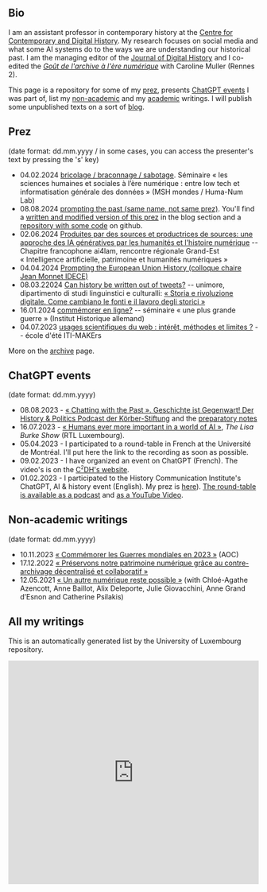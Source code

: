 ## Bio

I am an assistant professor in contemporary history at the [Centre for Contemporary and Digital History](https://c2dh.uni.lu). My research focuses on social media and what some AI systems do to the ways we are understanding our historical past. I am the managing editor of the [Journal of Digital History](https://www.journalofdigitalhistory.org) and I co-edited the [*Goût de l'archive à l'ère numérique*](https://gout-numerique.net) with Caroline Muller (Rennes 2).

This page is a repository for some of my [prez](#prez), presents [ChatGPT events](#chatgpt-events) I was part of, list my [non-academic](#non-academic-writings) and my [academic](#all-my-writings) writings. I will publish some unpublished texts on a sort of [blog](content/blog.md).

## Prez

(date format: dd.mm.yyyy / in some cases, you can access the presenter's text by pressing the 's' key)

- 04.02.2024 [bricolage / braconnage / sabotage](prez/2025-02-04_MSHMondes_Bricolage-Braconnage-Sabotage/2025-02-04_MSHMondes_Bricolage-Braconnage-Sabotage.index). Séminaire « les sciences humaines et sociales à l’ère numérique : entre low tech et informatisation générale des données » (MSH mondes / Huma-Num Lab)
- 08.08.2024 [prompting the past (same name, not same prez)](prez/2024_DH024_prompting_the_past/prompting_the_past_prez.html). You'll find a [written and modified version of this prez](content/blog/20240812.md) in the blog section and a [repository with some code](https://github.com/inactinique/DH2024_prompting_the_past) on github. 
- 02.06.2024 [Produites par des sources et productrices de sources: une approche des IA génératives par les humanités et l'histoire numérique](prez/2024-06-03_AI4LAM/2024-06-03_AI4LAM.html) -- Chapitre francophone ai4lam, rencontre régionale Grand-Est « Intelligence artificielle, patrimoine et humanités numériques »
- 04.04.2024 [Prompting the European Union History (colloque chaire Jean Monnet IDECE)](prez/2024-06_InviterHistoireEurope/2024-06_InviterHistoireEurope.html)
- 08.03.22024 [Can history be written out of tweets?](prez/2024-03-08_HistoryMadeOutOfTweets/2024-03-08_HistoryMadeOutOfTweets.html) -- unimore, dipartimento di studi linguinstici e culturalli: [« Storia e rivoluzione digitale. Come cambiano le fonti e il lavoro degli storici »](https://tv.unimore.it/in-unimore/in-primopiano/item/2999-storia-e-rivoluzione-digitale-come-cambiano-le-fonti-e-il-lavoro-degli-storici)
- 16.01.2024 [commémorer en ligne?](prez/2024-01-16_UnePlusGrandeGuerre/2024-01-16_UnePlusGrandeGuerre.html#/) -- séminaire « une plus grande guerre » (Institut Historique allemand)
- 04.07.2023 [usages scientifiques du web : intérêt, méthodes et limites ?](prez/2023-07-04_ITI-MAKErs/2023-07-04_ITI-MAKErs.html#/) -- école d'été ITI-MAKErs


More on the [archive](content/archive.md) page.

## ChatGPT events

(date format: dd.mm.yyyy)

- 08.08.2023 - [« Chatting with the Past ». Geschichte ist Gegenwart! Der History & Politics Podcast der Körber-Stiftung](https://koerber-stiftung.de/mediathek/chatting-with-the-past/?fbclid=IwAR1HcVFBSH-6IhcItvX5Ndv22QdQYX1YHLYpck9RgTiYgZ7IRNK3g4Rb7WA) and the [preparatory notes](/content/blog/20230724.html)
- 16.07.2023 - [« Humans ever more important in a world of AI »](https://play.rtl.lu/shows/en/in-conversation-with-lisa-burke/episodes/n/2081642), *The Lisa Burke Show* (RTL Luxembourg).
- 05.04.2023 - I participated to a round-table in French at the Université de Montréal. I'll put here the link to the recording as soon as possible.
- 09.02.2023 - I have organized an event on ChatGPT (French). The video's is on the [C<sup><small>2</small></sup>DH's website](https://www.c2dh.uni.lu/thinkering/usages-pedagogiques-de-chatgpt-enregistrement-de-la-table-ronde). 
- 01.02.2023 - I participated to the History Communication Institute's ChatGPT, AI & history event (English). My prez is [here](2023-02-01_chatGPT_HCI/2023-02-01_chatGPT_HCI.html)). [The round-table is available as a podcast](https://jasonsteinhauer.substack.com/p/chatgpt-ai-and-history#details) and [as a YouTube Video](https://www.youtube.com/watch?v=Eu0ARkdZ2X0).

## Non-academic writings

(date format: dd.mm.yyyy)

- 10.11.2023 [« Commémorer les Guerres mondiales en 2023 »](https://aoc.media/analyse/2023/11/09/commemorer-les-guerres-mondiales-en-2023/) (AOC)
- 17.12.2022 [« Préservons notre patrimoine numérique grâce au contre-archivage décentralisé et collaboratif »](https://www.lemonde.fr/idees/article/2022/12/17/preservons-notre-patrimoine-numerique-grace-au-contre-archivage-decentralise-et-collaboratif_6154820_3232.html)
- 12.05.2021 [« Un autre numérique reste possible »](https://phiantique.medium.com/un-autre-num%C3%A9rique-reste-possible-1bee2e3b273) (with Chloé-Agathe Azencott, Anne Baillot, Alix Deleporte, Julie Giovacchini, Anne Grand d’Esnon and Catherine Psilakis)

## All my writings

This is an automatically generated list by the University of Luxembourg repository.

<iframe src="https://orbilu.uni.lu/widget?query=author_authority%3A%2850029240%29&format=apa&lang_code=en" title="Publications" marginwidth="0" marginheight="0" scrolling="yes" width="100%" height="450" frameborder="0"></iframe>
